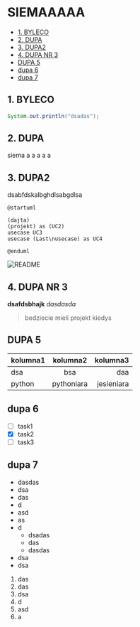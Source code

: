 # SIEMAAAAA <!-- omit in toc -->

- [1. BYLECO](#1-byleco)
- [2. DUPA](#2-dupa)
- [3. DUPA2](#3-dupa2)
- [4. DUPA NR 3](#4-dupa-nr-3)
- [DUPA 5](#dupa-5)
- [dupa 6](#dupa-6)
- [dupa 7](#dupa-7)

## 1. BYLECO

```java
System.out.println("dsadas");
```

## 2. DUPA

siema a a a a a

## 3. DUPA2

dsabfdskalbghdlsabgdlsa

```plantuml
@startuml

(dajta)
(projekt) as (UC2)
usecase UC3
usecase (Last\nusecase) as UC4

@enduml
```
![README](https://www.plantuml.com/plantuml/png/SoWkIImgAStDuUBII4dCAadKvD8eAChFIiqkqLH8B5RG27KsqkGgBKvDJYnELGXrDeQpDNmIYqjYyg1SiE9GPnCkBeVKl1IWUG00 "README")

## 4. DUPA NR 3

**dsafdsbhajk** *dasdasda*

>bedziecie mieli projekt kiedys

## DUPA 5

kolumna1 | kolumna2 | kolumna3
:--- | :---: | ---:
dsa | bsa | daa
python | pythoniara | jesieniara

## dupa 6

- [ ] task1
- [x] task2
- [ ] task3

## dupa 7

- dasdas
- dsa
- das
- d
- asd
- as
- d
  - dsadas 
  - das
  - dasdas
- dsa
- dsa

1. das
2. das
3. dsa
4. d
5. asd
6. a

